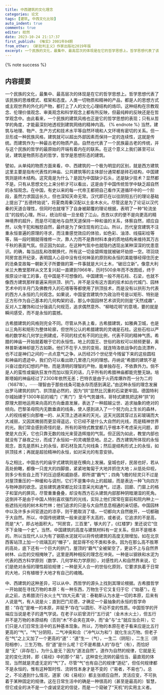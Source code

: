 ```yaml
---
title: 中西建筑的文化理念
categories: 论文
tags: [建筑, 中西文化比较]
auto_indent: true
comments: true
editor: 皎然
date: 2023-10-24 21:17:37
first_publish: 《唯实》2001年04期
from_other: 《新批判主义》作家出版社2019年版
excerpt: 一个民族的文化，最集中、最高层次的体现是在它的哲学思想上。哲学思想代表了该民族的思维模式、框架和态度。人类一切物质和精神的产品，都是人的思想方式或主观世界的外化的产物，都打上了人的文化心理结构的烙印。这种结构在宗教观念、伦理价值观念、审美观念和科学观念上都有所反映，但最纯粹的反映还是在哲学观念中。由此看来，一个民族的建筑风格也正是它的哲学思想的表现；只有从哲学的角度，才能最深刻地透视到建筑网络的精神内涵。
---
```

{% note success %}
## 内容提要
一个民族的文化，最集中、最高层次的体现是在它的哲学思想上。哲学思想代表了该民族的思维模式、框架和态度。人类一切物质和精神的产品，都是人的思想方式或主观世界的外化的产物，都打上了人的文化心理结构的烙印。这种结构在宗教观念、伦理价值观念、审美观念和科学观念上都有所反映，但最纯粹的反映还是在哲学观念中。由此看来，一个民族的建筑风格也正是它的哲学思想的表现；只有从哲学的角度，才能最深刻地透视到建筑网络的精神内涵。
{% endnote %}
当然，建筑与地理、物产、生产方式和技术水平等自然环境和人文环境有密切的关系。但一旦形成一种民族风格，建筑就可以超出外部因素而保持一定的连续性，这就是传统。而建筑作为一种最古老的物质产品，自然也代表了一个民族最古老的传统，并与这个民族的哲学的最原始的开端有着内在的联系。在这个意义上我们甚至可以说，建筑是物质形态的哲学，哲学是思想形态的建筑。

譬如，从单纯的物质方面来看，中、西建筑的一个极为明显的区别，就是西方建筑这里主要是指有代表性的神庙、公共建筑等的主体部分通常都是砖石结构，中国建筑则是砖木结构。这究竟是为什么？是因为中国缺少石头，还是缺少技术？显然都不是。只有从思想文化上来分析才可以看出，这是由于中国传统哲学中缺乏超自然的永恒观念。在中国，有史以来的每一代帝王都把自己看作天道循环中的一个阶段，虽然力求国运长久，但也深知天命无常。汉代即已在以往阴阳五行的理论基础上提出了“五德终始说”，将夏商周秦汉配以土金木水火。尽管这是为了论证以汉代秦的天道合理性，但同时也就埋下了自身被颠覆的理论根据，表明了一种“轮流坐庄”的投机心理。所以，统治阶级一旦坐稳了江山，孜孜以求的便不是向更高的精神境界的超升，而是尽可能地与自然天道保持一种和谐的关系，体察自然，顺应自然，以免干犯和触怒自然，最终是为了保住现有的江山。所以，历代皇宫建筑不注重永恒普遍的原理的寻求，而注重感觉效应的体验，如色彩、油漆、线描彩绘等等，隔一段时期就得维修一次，靠人力而不是靠材料本身的质地结构来维持其万古千秋的表面气氛。但正因为如此，在这种气氛中也就隐约透现出某种深深的忧患意识。的确，每当战乱和改朝换代，所有这一切金碧辉煌就被破坏劫掠一空。项羽烧阿房宫首开纪录，表明国人心目中没有任何神圣的原则和永恒的美能够经得住历史的沧桑变故每一朝新天子所要做的第一件事就是大兴土木，“破旧立新”。像意大利米兰大教堂那样从文艺复兴起一直建到1966年，历时500余年而不改图纸，终于按原设计竣工的事，在中国是不可想像的。中国建筑一般不用石柱、石梁，也就不像西方建筑那样普遍采用拱顶、拱门，并不是没有这方面的技术如古代城门、园林艺术中的半月门及佛教传入的石塔等等都使用了拱顶技术，而是没有以拱形为代表的西方人永恒的几何观念。如果说，中国皇宫建筑作为政治符号是以矩形、特别是正方形作为自己基本的几何构架的话，那么中国园林艺术讲究的则是“天然成趣”，反对人工雕饰和过分强调几何规范，追求偶然意外、“柳暗花明”的意境，要的就是瞬间感受，而不是永恒的震撼。

古希腊建筑的风格则完全不同。尽管从外表上看，古希腊建筑，如雅典卫城，也是以三角形和矩形为整体轮廓，但世所公认的希腊建筑的灵魂是石柱。这些石柱以严格的数学和几何学比例建成，不同的柱式有不同的比例，代表不同的精神气质。希腊的神庙一开始就着眼于它的永恒性。地上的国王、世俗的政权可以频频更替，奥林普斯诸神却是万古如斯。他们不在乎人世的变局，就连特洛依战争的血流漂杵，也不过是神们之间的一点点意气之争。从历经25个世纪至今残留下来的这些圆柱和神庙的遗迹中，我们仍可以看出欧几里德几何的理想。丹纳说“希腊的建筑不是兴奋过度的幻想的产物，而是清明的理智的产物，能单独存在，不依靠外力。倘不是人的蛮性或偏执狂发作而加以毁灭的话，几乎所有的希腊神庙都能完整无缺。培斯塔姆的神庙经过了2300年依然无恙；巴特农是由于火药库爆炸而一分为二的（1687年）。⋯⋯理智由于那些线条可能永存而感到满足。”由这种永恒的理念发展出罗马建筑的拱门、拱顶是必然的，因为“拱”显然比沉重的石梁更牢固。德国特利尔城始建于1300年前的城门（“黑门”）至今气势雄伟，哥特式建筑把这种“拱”的原理大胆地运用来向高的方向垂直发展，表达了一种超越尘世、追求抽象的绝对的倾向。巴黎圣母院内无数垂直的线条，使人感到进入了一个努力向上生长的森林，人的视线被引向那唯一的、从天顶上透进来的天光。这天光因其穿过五彩玻璃而大大减弱，又因其微弱而更显得遥远，它已经不是什么大自然的光线，而是精神世界的光。我们常会感到奇怪的是，所有的哥特式教堂都几乎根本不考虑采光问题，即使是大白天，它也只靠无数的烛光来营造辉煌的气氛。但正因为如此，教堂内部也就没有了昼夜之分，而成了永恒如一的灵魂憩息地。总之，西方建筑所体现的永恒观念，首先是质料上的永恒，即石材及其几何线条；然后是结构形式上的永恒，如拱顶技术；再就是超验精神的永恒，如对采光的有意安排。

与之相比，中国古代的庙宇式建筑则是在横向上发展。皇城也好，民居也好，若从高处俯瞰，都像一只庞大的四脚兽，紧紧地匍匐于大地并抓住大地；从低处仰视，则多少有些自上而下的压迫感和威胁感，即所谓“霸气”；四角飞檐的轻灵只不过是对屋顶重压的一种缓和与调剂，它们不是集中向上的超越，而是表达一种飞向四方与物神游的欲念。这些建筑通常都比较注意采光和通气，过道、回廊、门窗上的格子和室内的屏风，尽管重重叠叠，却没有西方石头建筑内部那种阴暗潮湿的死角。这倒并不是由于中国人特别喜欢强烈的光线，实际上他们常常在窗前和院内种上一些遮挡光线的树木和竹林；他们追求的只是与大自然息息相通的亲切感。中国园林中以及许多乡间官道边的凉亭，则干脆取消了墙，一切都向大自然敞开，一切都融于大自然。所以，中国传统建筑一般来说是不太高的，或者说，它追求的不是高，而是“大”，即占地面积大。“阿房宫，三百里”，够大的了，《红楼梦》里还说它“住不下金陵一个史”。当然，中国建筑的高度与建筑材料有一定关系，但并不是根本的。所以当现代人以为有了钢筋水泥就可以将传统建筑的高度无限增加，如在北京西客站顶上加一个琉璃瓦的“帽子”，就显得不伦不类和多余。因为在那么高不胜寒的高处，底下还有一个巨大的拱门，屋顶的“霸气”全被架空了，更谈不上与自然界树林、山峦的交相掩映了。这里是两种相反的理念在冲突。一种是以钢铁和水泥为代表的西方科学原则（数学、几何学和力学原则），对感性的人和自然界来说，它们是绝对永恒的理性超验规律；一种是天人合一的世俗化原则，它要求执着于日常的大地，只有植根于大地才有自己的魂魄。

中、西建筑的这种差异，可以从中、西哲学的源头上找到其理论根据。古希腊哲学一开始就在寻找万物的本原：有一种东西，万物生于它又复归于它（“始基”）。在此之前，古希腊流行水火土气“四大元素”说：泰勒斯认为水是一切的本原，后来有人说是气，有人说是火；直到巴门尼德，才确定一个最抽象的永恒的哲学命题：“存在”是唯一的本原，并赋予“存在”以圆形、不动不变的性质。中国哲学的开端应当说是老子的道气学说。在老子以前曾流行“五行说”（金木水火土），但五行并不是万物的本原结构（否则“木”不会夹在其中，而“金”与“土”就应当合并），它们只是人们日常生活中的五种基本现象。所以，万物的本原在老子看来应是比五行更高的“气”。“气”分阴阳，二气冲突和合（“冲气以为和”）就化生出万物。但老子在“气”之上又加了一个更高的“道”：“道”生一（气），一生二（阴阳），二生三（阴阳相参），三生万物。但“道”是什么呢？它不是希腊人的“存在”（有），而恰好是“无”（非存在）。为什么是无？因为“道法自然”。道作为自然的规律，它就是无定的变化流转，即《易经》中的那个“易”。这种变化流转的最恰当、最直观的体现，当然就是灵虚无定的“气”了。尽管“气”也有自己的规律“道纪”，但任何规律都不是永恒的，惟有这种暂时性、流转性本身才是不变的（“易者，不易也”）。总之，不论遇到什么情况，道家（和《易经》）都主张顺应自然，灵活应变，不可执着于某种固定的规律。这在日常生活中的确是一种很高的（甚至是最高的）智慧，但它成全的决不是一个虔诚坚定的信徒，而是一个窥破了“天机”的实用主义者。
